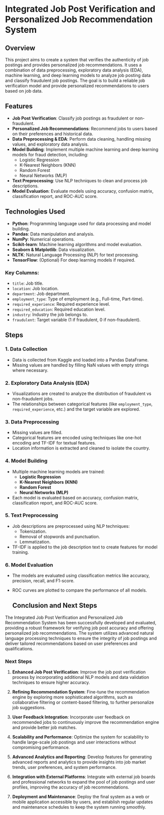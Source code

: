 # Integrated Job Post Verification and Personalized Job Recommendation System

## Overview

This project aims to create a system that verifies the authenticity of job postings and provides personalized job recommendations. It uses a combination of data preprocessing, exploratory data analysis (EDA), machine learning, and deep learning models to analyze job posting data and classify fraudulent job postings. The goal is to build a reliable job verification model and provide personalized recommendations to users based on job data.

## Features

- **Job Post Verification**: Classify job postings as fraudulent or non-fraudulent.
- **Personalized Job Recommendations**: Recommend jobs to users based on their preferences and historical data.
- **Data Preprocessing & EDA**: Perform data cleaning, handling missing values, and exploratory data analysis.
- **Model Building**: Implement multiple machine learning and deep learning models for fraud detection, including:
  - Logistic Regression
  - K-Nearest Neighbors (KNN)
  - Random Forest
  - Neural Networks (MLP)
- **Text Preprocessing**: Use NLP techniques to clean and process job descriptions.
- **Model Evaluation**: Evaluate models using accuracy, confusion matrix, classification report, and ROC-AUC score.

## Technologies Used

- **Python**: Programming language used for data processing and model building.
- **Pandas**: Data manipulation and analysis.
- **NumPy**: Numerical operations.
- **Scikit-learn**: Machine learning algorithms and model evaluation.
- **Seaborn & Matplotlib**: Data visualization.
- **NLTK**: Natural Language Processing (NLP) for text processing.
- **TensorFlow**: (Optional) For deep learning models if required.

### Key Columns:
- `title`: Job title.
- `location`: Job location.
- `department`: Job department.
- `employment_type`: Type of employment (e.g., Full-time, Part-time).
- `required_experience`: Required experience level.
- `required_education`: Required education level.
- `industry`: Industry the job belongs to.
- `fraudulent`: Target variable (1 if fraudulent, 0 if non-fraudulent).

## Steps

### 1. Data Collection
- Data is collected from Kaggle and loaded into a Pandas DataFrame.
- Missing values are handled by filling NaN values with empty strings where necessary.

### 2. Exploratory Data Analysis (EDA)
- Visualizations are created to analyze the distribution of fraudulent vs non-fraudulent jobs.
- The relationships between categorical features (like `employment_type`, `required_experience`, etc.) and the target variable are explored.

### 3. Data Preprocessing
- Missing values are filled.
- Categorical features are encoded using techniques like one-hot encoding and TF-IDF for textual features.
- Location information is extracted and cleaned to isolate the country.

### 4. Model Building
- Multiple machine learning models are trained:
  - **Logistic Regression**
  - **K-Nearest Neighbors (KNN)**
  - **Random Forest**
  - **Neural Networks (MLP)**
- Each model is evaluated based on accuracy, confusion matrix, classification report, and ROC-AUC score.

### 5. Text Preprocessing
- Job descriptions are preprocessed using NLP techniques:
  - Tokenization.
  - Removal of stopwords and punctuation.
  - Lemmatization.
- TF-IDF is applied to the job description text to create features for model training.

### 6. Model Evaluation
- The models are evaluated using classification metrics like accuracy, precision, recall, and F1-score.
- ROC curves are plotted to compare the performance of all models.

  ## Conclusion and Next Steps

The Integrated Job Post Verification and Personalized Job Recommendation System has been successfully developed and evaluated, providing a robust framework for verifying job post accuracy and offering personalized job recommendations. The system utilizes advanced natural language processing techniques to ensure the integrity of job postings and deliver tailored recommendations based on user preferences and qualifications.

### Next Steps

1. **Enhanced Job Post Verification**: Improve the job post verification process by incorporating additional NLP models and data validation techniques to ensure higher accuracy.

2. **Refining Recommendation System**: Fine-tune the recommendation engine by exploring more sophisticated algorithms, such as collaborative filtering or content-based filtering, to further personalize job suggestions.

3. **User Feedback Integration**: Incorporate user feedback on recommended jobs to continuously improve the recommendation engine and provide better job matches.

4. **Scalability and Performance**: Optimize the system for scalability to handle large-scale job postings and user interactions without compromising performance.

5. **Advanced Analytics and Reporting**: Develop features for generating advanced reports and analytics to provide insights into job market trends, user preferences, and system performance.

6. **Integration with External Platforms**: Integrate with external job boards and professional networks to expand the pool of job postings and user profiles, improving the accuracy of job recommendations.

7. **Deployment and Maintenance**: Deploy the final system as a web or mobile application accessible by users, and establish regular updates and maintenance schedules to keep the system running smoothly.

